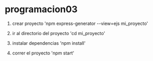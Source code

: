 # programacion03

1) crear proyecto
'npm express-generator --view=ejs mi_proyecto'

2) ir al directorio del proyecto
'cd mi_proyecto'

3) instalar dependencias
'npm install'

4) correr el proyecto
'npm start'
